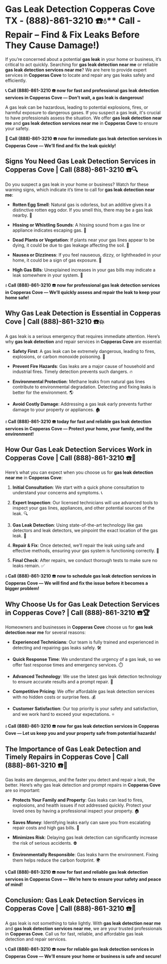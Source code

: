 # Gas Leak Detection Copperas Cove TX - (888)-861-3210 ☎️💧** Call - Repair – Find & Fix Leaks Before They Cause Damage!)

If you’re concerned about a potential **gas leak** in your home or business, it’s critical to act quickly. Searching for **gas leak detection near me** or reliable **gas leak detection services near me**? We are here to provide expert services in **Copperas Cove** to locate and repair any gas leaks safely and efficiently.

**📞 Call (888)-861-3210 ☎️ now for fast and professional gas leak detection services in Copperas Cove — Don’t wait, a gas leak is dangerous!**

A gas leak can be hazardous, leading to potential explosions, fires, or harmful exposure to dangerous gases. If you suspect a gas leak, it's crucial to have professionals assess the situation. We offer **gas leak detection near me** and **gas leak detection services near me** in **Copperas Cove** to ensure your safety.

**🚨 Call (888)-861-3210 ☎️ now for immediate gas leak detection services in Copperas Cove — We’ll find and fix the leak quickly!**

## **Signs You Need Gas Leak Detection Services in Copperas Cove | Call (888)-861-3210 ☎️🔍**

Do you suspect a gas leak in your home or business? Watch for these warning signs, which indicate it’s time to call for **gas leak detection near me**:

- **Rotten Egg Smell**: Natural gas is odorless, but an additive gives it a distinctive rotten egg odor. If you smell this, there may be a gas leak nearby. 💨
- **Hissing or Whistling Sounds**: A hissing sound from a gas line or appliance indicates escaping gas. 📣
- **Dead Plants or Vegetation**: If plants near your gas lines appear to be dying, it could be due to gas leakage affecting the soil. 🌱
- **Nausea or Dizziness**: If you feel nauseous, dizzy, or lightheaded in your home, it could be a sign of gas exposure. 🤢
- **High Gas Bills**: Unexplained increases in your gas bills may indicate a leak somewhere in your system. 💸

**💧 Call (888)-861-3210 ☎️ now for professional gas leak detection services in Copperas Cove — We’ll quickly assess and repair the leak to keep your home safe!**

## **Why Gas Leak Detection is Essential in Copperas Cove | Call (888)-861-3210 ☎️💥**

A gas leak is a serious emergency that requires immediate attention. Here’s why **gas leak detection** and repair services in **Copperas Cove** are essential:

- **Safety First**: A gas leak can be extremely dangerous, leading to fires, explosions, or carbon monoxide poisoning. 🛑
- **Prevent Fire Hazards**: Gas leaks are a major cause of household and industrial fires. Timely detection prevents such dangers. 🔥
- **Environmental Protection**: Methane leaks from natural gas lines contribute to environmental degradation. Detecting and fixing leaks is better for the environment. 🌎
- **Avoid Costly Damage**: Addressing a gas leak early prevents further damage to your property or appliances. 🏚️

**💧 Call (888)-861-3210 ☎️ today for fast and reliable gas leak detection services in Copperas Cove — Protect your home, your family, and the environment!**

## **How Our Gas Leak Detection Services Work in Copperas Cove | Call (888)-861-3210 ☎️🔧**

Here’s what you can expect when you choose us for **gas leak detection near me** in **Copperas Cove**:

1. **Initial Consultation**: We start with a quick phone consultation to understand your concerns and symptoms. 📞
2. **Expert Inspection**: Our licensed technicians will use advanced tools to inspect your gas lines, appliances, and other potential sources of the leak. 🔍
3. **Gas Leak Detection**: Using state-of-the-art technology like gas detectors and leak detectors, we pinpoint the exact location of the gas leak. 🔬
4. **Repair & Fix**: Once detected, we’ll repair the leak using safe and effective methods, ensuring your gas system is functioning correctly. 🔧
5. **Final Check**: After repairs, we conduct thorough tests to make sure no leaks remain. ✅

**💧 Call (888)-861-3210 ☎️ now to schedule gas leak detection services in Copperas Cove — We will find and fix the issue before it becomes a bigger problem!**

## **Why Choose Us for Gas Leak Detection Services in Copperas Cove? | Call (888)-861-3210 ☎️🏆**

Homeowners and businesses in **Copperas Cove** choose us for **gas leak detection near me** for several reasons:

- **Experienced Technicians**: Our team is fully trained and experienced in detecting and repairing gas leaks safely. 🛠️
- **Quick Response Time**: We understand the urgency of a gas leak, so we offer fast response times and emergency services. ⏱️
- **Advanced Technology**: We use the latest gas leak detection technology to ensure accurate results and a prompt repair. 🧪
- **Competitive Pricing**: We offer affordable gas leak detection services with no hidden costs or surprise fees. 💰
- **Customer Satisfaction**: Our top priority is your safety and satisfaction, and we work hard to exceed your expectations. ⭐

**💧 Call (888)-861-3210 ☎️ now for gas leak detection services in Copperas Cove — Let us keep you and your property safe from potential hazards!**

## **The Importance of Gas Leak Detection and Timely Repairs in Copperas Cove | Call (888)-861-3210 ☎️🚨**

Gas leaks are dangerous, and the faster you detect and repair a leak, the better. Here’s why gas leak detection and prompt repairs in **Copperas Cove** are so important:

- **Protects Your Family and Property**: Gas leaks can lead to fires, explosions, and health issues if not addressed quickly. Protect your loved ones by having a professional inspect your property. 🏠
- **Saves Money**: Identifying leaks early can save you from escalating repair costs and high gas bills. 💸
- **Minimizes Risk**: Delaying gas leak detection can significantly increase the risk of serious accidents. ⛔
- **Environmentally Responsible**: Gas leaks harm the environment. Fixing them helps reduce the carbon footprint. 🌍

**📞 Call (888)-861-3210 ☎️ now for fast and reliable gas leak detection services in Copperas Cove — We’re here to ensure your safety and peace of mind!**

## **Conclusion: Gas Leak Detection Services in Copperas Cove | Call (888)-861-3210 ☎️💨**

A gas leak is not something to take lightly. With **gas leak detection near me** and **gas leak detection services near me**, we are your trusted professionals in **Copperas Cove**. Call us for fast, reliable, and affordable gas leak detection and repair services.

**📞 Call (888)-861-3210 ☎️ now for reliable gas leak detection services in Copperas Cove — We’ll ensure your home or business is safe and secure!**
